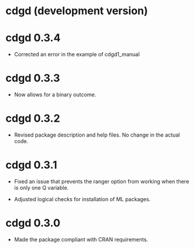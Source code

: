 # cdgd (development version)

# cdgd 0.3.4

* Corrected an error in the example of cdgd1_manual

# cdgd 0.3.3

* Now allows for a binary outcome.

# cdgd 0.3.2

* Revised package description and help files. No change in the actual code.  

# cdgd 0.3.1

* Fixed an issue that prevents the ranger option from working when there is only one Q variable.

* Adjusted logical checks for installation of ML packages.

# cdgd 0.3.0

* Made the package compliant with CRAN requirements. 
